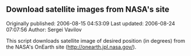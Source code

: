 ## Download satellite images from NASA's site

Originally published: 2006-08-15 04:53:09
Last updated: 2006-08-24 07:07:56
Author: Sergei Vavilov

This script downloads satellite image of desired position (in degrees) from the NASA's OnEarth site (http://onearth.jpl.nasa.gov/).